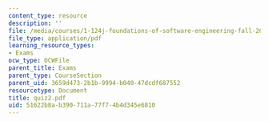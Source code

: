 ```yaml
---
content_type: resource
description: ''
file: /media/courses/1-124j-foundations-of-software-engineering-fall-2000/51622b8ab390711a77f74b4d345e6810_quiz2.pdf
file_type: application/pdf
learning_resource_types:
- Exams
ocw_type: OCWFile
parent_title: Exams
parent_type: CourseSection
parent_uid: 3659d473-2b1b-9994-b040-47dcdf687552
resourcetype: Document
title: quiz2.pdf
uid: 51622b8a-b390-711a-77f7-4b4d345e6810
---
```


